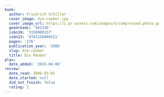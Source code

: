 ```yaml
---
book:
  author: Friedrich Schiller
  cover_image: die-rauber.jpg
  cover_image_url: https://i.gr-assets.com/images/S/compressed.photo.goodreads.com/books/1179652399l/942336.jpg
  goodreads: '942336'
  isbn10: '3150000157'
  isbn13: '9783150000151'
  pages: '176'
  publication_year: '1986'
  slug: die-rauber
  title: Die Räuber
plan:
  date_added: '2015-04-08'
review:
  date_read: 2006-03-01
  date_started: null
  did_not_finish: false
  rating: 2
---
```

